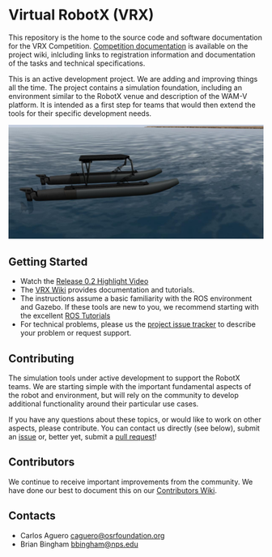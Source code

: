# Virtual RobotX (VRX)

This repository is the home to the source code and software documentation for the VRX Competition.  [Competition documentation](https://bitbucket.org/osrf/vrx/wiki/documentation) is available on the project wiki, inlcluding links to registration information and documentation of the tasks and technical specifications.
  
This is an active development project.  We are adding and improving things all the time.  The project contains a simulation foundation, including an environment similar to the RobotX venue and description of the WAM-V platform.  It is intended as a first step for teams that would then extend the tools for their specific development needs.


![VRX](images/vrx.jpg)

## Getting Started

 * Watch the [Release 0.2 Highlight Video](https://www.youtube.com/watch?v=v23cI4H9RKM)
 * The [VRX Wiki](https://bitbucket.org/osrf/vrx/wiki) provides documentation and tutorials.
 * The instructions assume a basic familiarity with the ROS environment and Gazebo.  If these tools are new to you, we recommend starting with the excellent [ROS Tutorials](http://wiki.ros.org/ROS/Tutorials)
 * For technical problems, please us the [project issue tracker](https://bitbucket.org/osrf/vrx/issues?status=new&status=open) to describe your problem or request support. 
 
## Contributing

The simulation tools under active development to support the RobotX teams.  We are starting simple with the important fundamental aspects of the robot and environment, but will rely on the community to develop additional functionality around their particular use cases.

If you have any questions about these topics, or would like to work on other aspects, please contribute.  You can contact us directly (see below), submit an [issue](https://bitbucket.org/osrf/vrx/issues) or, better yet, submit a [pull request](https://bitbucket.org/osrf/vrx/pull-requests/)!

## Contributors

We continue to receive important improvements from the community.  We have done our best to document this on our [Contributors Wiki](https://bitbucket.org/osrf/vrx/wiki/Contributors).

## Contacts

 * Carlos Aguero <caguero@osrfoundation.org>
 * Brian Bingham <bbingham@nps.edu>
